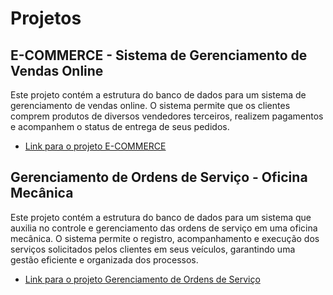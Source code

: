 # Projetos

## E-COMMERCE - Sistema de Gerenciamento de Vendas Online

Este projeto contém a estrutura do banco de dados para um sistema de gerenciamento de vendas online. O sistema permite que os clientes comprem produtos de diversos vendedores terceiros, realizem pagamentos e acompanhem o status de entrega de seus pedidos.

- [Link para o projeto E-COMMERCE](./e-commerce)

## Gerenciamento de Ordens de Serviço - Oficina Mecânica

Este projeto contém a estrutura do banco de dados para um sistema que auxilia no controle e gerenciamento das ordens de serviço em uma oficina mecânica. O sistema permite o registro, acompanhamento e execução dos serviços solicitados pelos clientes em seus veículos, garantindo uma gestão eficiente e organizada dos processos.

- [Link para o projeto Gerenciamento de Ordens de Serviço](./gerenciamento-ordens-de-servico)
